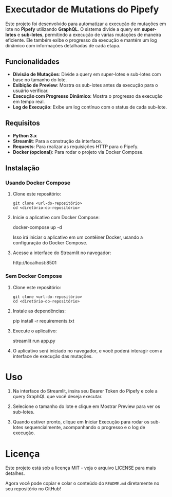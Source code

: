 # Executador de Mutations do Pipefy

Este projeto foi desenvolvido para automatizar a execução de mutações em lote no **Pipefy** utilizando **GraphQL**. O sistema divide a query em **super-lotes** e **sub-lotes**, permitindo a execução de várias mutações de maneira eficiente. Ele também exibe o progresso da execução e mantém um log dinâmico com informações detalhadas de cada etapa.

## Funcionalidades

- **Divisão de Mutações**: Divide a query em super-lotes e sub-lotes com base no tamanho do lote.
- **Exibição de Preview**: Mostra os sub-lotes antes da execução para o usuário verificar.
- **Execução com Progresso Dinâmico**: Mostra o progresso da execução em tempo real.
- **Log de Execução**: Exibe um log contínuo com o status de cada sub-lote.

## Requisitos

- **Python 3.x**
- **Streamlit**: Para a construção da interface.
- **Requests**: Para realizar as requisições HTTP para o Pipefy.
- **Docker (opcional)**: Para rodar o projeto via Docker Compose.

## Instalação

### Usando Docker Compose

1. Clone este repositório:
   ```
   git clone <url-do-repositório>
   cd <diretório-do-repositório>
   ```
2. Inicie o aplicativo com Docker Compose:

	docker-compose up -d

	Isso irá iniciar o aplicativo em um contêiner Docker, usando a configuração do Docker Compose.

3. Acesse a interface do Streamlit no navegador:

	http://localhost:8501

### Sem Docker Compose

1. Clone este repositório:
	```
	git clone <url-do-repositório>
	cd <diretório-do-repositório>
	```

2. Instale as dependências:

	pip install -r requirements.txt

3. Execute o aplicativo:

	streamlit run app.py

4. O aplicativo será iniciado no navegador, e você poderá interagir com a interface de execução das mutações.

# Uso

1. Na interface do Streamlit, insira seu Bearer Token do Pipefy e cole a query GraphQL que você deseja executar.

2. Selecione o tamanho do lote e clique em Mostrar Preview para ver os sub-lotes.

3. Quando estiver pronto, clique em Iniciar Execução para rodar os sub-lotes sequencialmente, acompanhando o progresso e o log de execução.

# Licença

Este projeto está sob a licença MIT - veja o arquivo LICENSE para mais detalhes.

Agora você pode copiar e colar o conteúdo do `README.md` diretamente no seu repositório no GitHub!